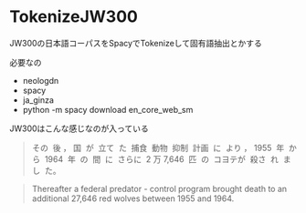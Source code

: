 # TokenizeJW300
JW300の日本語コーパスをSpacyでTokenizeして固有語抽出とかする

必要なの
+ neologdn
+ spacy
+ ja_ginza
+  python -m spacy download en_core_web_sm          

JW300はこんな感じなのが入っている
> その ​ 後 ， 国 ​ が ​ 立て ​ た ​ 捕食 ​ 動物 ​ 抑制 ​ 計画 ​ に ​ より ， 1955 ​ 年 ​ から ​ 1964 ​ 年 ​ の ​ 間 ​ に ​ さらに ​ 2 万 7,646 ​ 匹 ​ の ​ コヨテ ​ が ​ 殺さ ​ れ ​ まし ​ た。

> Thereafter a federal predator - control program brought death to an additional 27,646 red wolves between 1955 and 1964.
